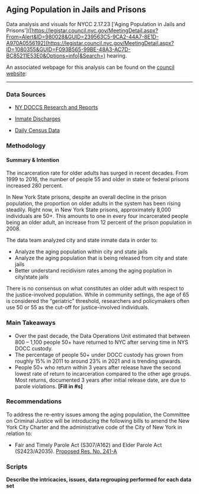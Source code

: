 ## Aging Population in Jails and Prisons

Data analysis and visuals for NYCC 2.17.23 ['Aging Population in Jails and Prisons']([https://legistar.council.nyc.gov/MeetingDetail.aspx?From=Alert&ID=980028&GUID=239563C5-9CA2-44A7-8E1D-A970A0556192](https://legistar.council.nyc.gov/MeetingDetail.aspx?ID=1080355&GUID=F093B565-99BE-48A3-AC7D-BC85211E53E0&Options=info|&Search=) hearing.

An associated webpage for this analysis can be found on the [council website](https://council.nyc.gov/data/vacant-storefronts/): 

***  

### Data Sources 

- [NY DOCCS Research and Reports](https://doccs.ny.gov/research-and-reports)

- [Inmate Discharges](https://data.cityofnewyork.us/Public-Safety/Inmate-Discharges/94ri-3ium)

- [Daily Census Data](https://data.cityofnewyork.us/Public-Safety/Daily-Inmates-In-Custody/7479-ugqb)

### Methodology 

#### Summary & Intention
The incarceration rate for older adults has surged in recent decades. From 1999 to 2016, the number of people 55 and older in state or federal prisons increased 280 percent.

In New York State prisons, despite an overall decline in the prison population, the proportion on older adults in the system has been rising steadily. Right now, in New York State prisons, approximately 8,000 individuals are 50+. This amounts to one in every four incarcerated people being an older adult, an increase from 12 percent of the prison population in 2008.

The data team analyzed city and state inmate data in order to:
- Analyze the aging population within city and state jails
- Analyze the aging population that is being released from city and state jails
- Better understand recidivism rates among the aging poplation in city/state jails

There is no consensus on what constitutes an older adult with respect to the justice-involved population. While in community settings, the age of 65 is considered the “geriatric” threshold, researchers and policymakers often use 50 or 55 as the cut-off for justice-involved individuals.

### Main Takeaways

- Over the past decade, the Data Operations Unit estimated that between 800 – 1,100 people 50+ have returned to NYC after serving time in NYS DOCC custody.
- The percentage of people 50+ under DOCC custody has grown from roughly 15% in 2011 to around 23% in 2021 and is trending upwards.
- People 50+ who return within 3 years after release have the second lowest rate of return to incarceration compared to the other age groups. Most returns, documented 3 years after initial release date, are due to parole violations. **[Fill in #s]**


### Recommendations

To address the re-entry issues among the aging population, the Committee on Criminal Justice will be introducing the following bills to amend the New York City Charter and the administrative code of the City of New York in relation to:

- Fair and Timely Parole Act (S307/A162) and Elder Parole Act (S2423/A2035). [Proposed Res. No. 241-A](https://legistar.council.nyc.gov/LegislationDetail.aspx?ID=5698246&GUID=33830B40-F25E-4BD8-8F07-2F8D649C22F8&Options=&Search=)

### Scripts
**Describe the intricacies, issues, data regrouping performed for each data set**